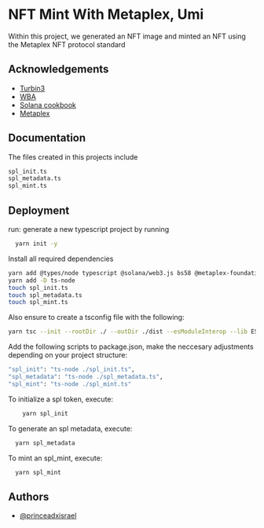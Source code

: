 
# NFT Mint With Metaplex, Umi 

Within this project, we generated an NFT image and minted an NFT using the Metaplex NFT protocol standard


## Acknowledgements

 - [Turbin3](https://turbin3.com)
 - [WBA](https://https://solana.web3builders.dev/)
 - [Solana cookbook](https://solanacookbook.com)
 - [Metaplex](https://developers.metaplex.com/)
 


## Documentation

The files created in this projects include
```bash
spl_init.ts
spl_metadata.ts
spl_mint.ts
```


## Deployment
run:
generate a new typescript project by running

```bash
  yarn init -y
```

Install all required dependencies
```bash
yarn add @types/node typescript @solana/web3.js bs58 @metaplex-foundation/umi-bundle-defaults @metaplex-foundation/umi @metaplex-foundation/umi-uploader-irys
yarn add -D ts-node
touch spl_init.ts
touch spl_metadata.ts
touch spl_mint.ts
```
Also ensure to create a tsconfig file with the following:
```bash
yarn tsc --init --rootDir ./ --outDir ./dist --esModuleInterop --lib ES2019 --module commonjs --resolveJsonModule true --noImplicitAny true
```

Add the following scripts to package.json, make the neccesary adjustments depending on your project structure:
```bash
"spl_init": "ts-node ./spl_init.ts",
"spl_metadata": "ts-node ./spl_metadata.ts",
"spl_mint": "ts-node ./spl_mint.ts"

```

To initialize a spl token, execute:
```bash
    yarn spl_init
```
To generate an spl metadata, execute:
```bash
  yarn spl_metadata
```
To mint an spl_mint, execute:
```bash
  yarn spl_mint
```




## Authors

- [@princeadxisrael](https://www.github.com/princeadxisrael)

